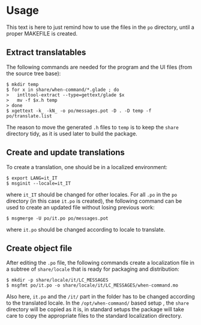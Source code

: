# Usage

This text is here to just remind how to use the files in the `po` directory, until a proper MAKEFILE is created.


## Extract translatables

The following commands are needed for the program and the UI files (from the source tree base):

```
$ mkdir temp
$ for x in share/when-command/*.glade ; do
>   intltool-extract --type=gettext/glade $x
>   mv -f $x.h temp
> done
$ xgettext -k_ -kN_ -o po/messages.pot -D . -D temp -f po/translate.list
```

The reason to move the generated `.h` files to `temp` is to keep the `share` directory tidy, as it is used later to build the package.


## Create and update translations

To create a translation, one should be in a localized environment:

```
$ export LANG=it_IT
$ msginit --locale=it_IT
```

where `it_IT` should be changed for other locales. For all `.po` in the `po` directory (in this case `it.po` is created), the following command can be used to create an updated file without losing previous work:

```
$ msgmerge -U po/it.po po/messages.pot
```

where `it.po` should be changed according to locale to translate.


## Create object file

After editing the `.po` file, the following commands create a localization file in a subtree of `share/locale` that is ready for packaging and distribution:

```
$ mkdir -p share/locale/it/LC_MESSAGES
$ msgfmt po/it.po -o share/locale/it/LC_MESSAGES/when-command.mo
```

Also here, `it.po` and the `/it/` part in the folder has to be changed according to the translated locale. In the `/opt/when-command/` based setup , the `share` directory will be copied as it is, in standard setups the package will take care to copy the appropriate files to the standard localization directory.
